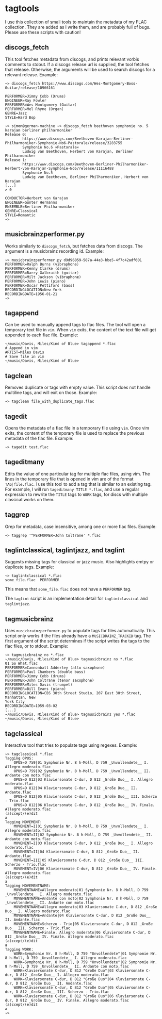 # tagtools
I use this collection of small tools to maintain the metadata of my FLAC
collection. They are added as I write them, and are probably full of bugs.
Please use these scripts with caution!

## discogs_fetch
This tool fetches metadata from discogs, and prints relevant vorbis comments to
stdout. If a discogs release url is supplied, the tool fetches that release.
Otherwise, the arguments will be used to search discogs for a relevant release.
Example:
```
~> discogs_fetch https://www.discogs.com/Wes-Montgomery-Boss-Guitar/release/10966161

PERFORMER=Jimmy Cobb (Drums)
ENGINEER=Ray Fowler
PERFORMER=Wes Montgomery (Guitar)
PERFORMER=Mel Rhyne (Organ)
GENRE=Jazz
STYLE=Hard Bop

~> simon@german-machine ~> discogs_fetch beethoven symphonie no. 5 karajan berliner philharmoniker
Release 0:
        https://www.discogs.com/Beethoven-Karajan-Berliner-Philharmoniker-Symphonie-No6-Pastorale/release/3283755
        Symphonie No.6 »Pastorale«
        Ludwig van Beethoven, Herbert von Karajan, Berliner Philharmoniker
Release 1:
        https://www.discogs.com/Beethoven-Berliner-Philharmoniker-Herbert-von-Karajan-Symphonie-No5/release/11116488
        Symphonie No.5
        Ludwig van Beethoven, Berliner Philharmoniker, Herbert von Karajan
[...]
> 0

CONDUCTOR=Herbert von Karajan
ENGINEER=Günter Hermanns
ENSEMBLE=Berliner Philharmoniker
GENRE=Classical
STYLE=Romantic
~>
```

## musicbrainzperformer.py
Works similarly to `discogs_fetch`, but fetches data from discogs. The argument
is a musicbrainz recording id. Example:
```
~> musicbrainzperformer.py d9d96859-587a-44a3-bbe5-4f7c42adf601
PERFORMER=Ralph Burns (vibraphone)
PERFORMER=Kenny Clarke (drums)
PERFORMER=Barry Galbraith (guitar)
PERFORMER=Milt Jackson (vibraphone)
PERFORMER=John Lewis (piano)
PERFORMER=Oscar Pettiford (bass)
RECORDINGLOCATION=New York
RECORDINGDATE=1956-01-21
~>
```

## tagappend
Can be used to manually append tags to flac files. The tool will open a
temporary text file in `vim`. When `vim` exits, the content of the text file
will get appended to each flac file. Example:
```
~/music/Davis, Miles/Kind of Blue> tagappend *.flac
# Append in vim
ARTIST=Miles Davis
# Save file in vim
~/music/Davis, Miles/Kind of Blue>
```

## tagclean
Removes duplicate or tags with empty value. This script does not handle
multiline tags, and will exit on those. Example:
```
~> tagclean file_with_duplicate_tags.flac
```

## tagedit
Opens the metadata of a flac file in a temporary file using `vim`. Once vim
exits, the content of the temporary file is used to replace the previous
metadata of the flac file. Example:
```
~> tagedit test.flac
```

## tageditmany
Edits the value of one particular tag for multiple flac files, using vim. The
lines in the temporary file that is opened in vim are of the format
`TAG|file.flac`. I use this tool to add a tag that is similar to an existing
tag. For example, I will run `tageditmany TITLE *.flac`, and use a regular
expression to rewrite the `TITLE` tags to `WORK` tags, for discs with multiple
classical works on them.

## taggrep
Grep for metadata, case insensitive, among one or more flac files. Example:
```
~> taggrep '^PERFORMER=John Coltrane' *.flac
```

## taglintclassical, taglintjazz, and taglint
Suggests missing tags for classical or jazz music. Also highlights emtpy or
duplicate tags. Example:
```
~> taglintclassical *.flac
some_file.flac  PERFORMER
``` 
This means that `some_file.flac` does not have a `PERFORMER` tag.

The `taglint` script is an implementation detail for `taglintclassical` and
`taglintjazz`.

## tagmusicbrainz
Uses `musicbrainzperformer.py` to populate tags for files automatically. This
script only works if the files already have a `MUSICBRAINZ_TRACKID` tag. The
first argument of the script determines if the script writes the tags to the
flac files, or to stdout.
Example:
```
~> tagmusicbrainz no *.flac
~/music/Davis, Miles/Kind of Blue> tagmusicbrainz no *.flac
01 So What.flac
PERFORMER=Cannonball Adderley (alto saxophone)
PERFORMER=Paul Chambers (double bass)
PERFORMER=Jimmy Cobb (drums)
PERFORMER=John Coltrane (tenor saxophone)
PERFORMER=Miles Davis (trumpet)
PERFORMER=Bill Evans (piano)
RECORDINGLOCATION=CBS 30th Street Studio, 207 East 30th Street, Manhattan, New
York City
RECORDINGDATE=1959-03-02
[...]
~/music/Davis, Miles/Kind of Blue> tagmusicbrainz yes *.flac
~/music/Davis, Miles/Kind of Blue>
```

## tagclassical
Interactive tool that tries to populate tags using regexes. Example:
```
~> tagclassical *.flac
Tagging OPUS:
    OPUS=D 759|01 Symphonie Nr. 8 h-Moll, D 759 _Unvollendete__ I. Allegro moderato.flac
    OPUS=D 759|02 Symphonie Nr. 8 h-Moll, D 759 _Unvollendete__ II. Andante con moto.flac
    OPUS=D 812|03 Klaviersonate C-dur, D 812 _Große Duo__ I. Allegro moderato.flac
    OPUS=D 812|04 Klaviersonate C-dur, D 812 _Große Duo__ II. Andante.flac
    OPUS=D 812|05 Klaviersonate C-dur, D 812 _Große Duo__ III. Scherzo - Trio.flac
    OPUS=D 812|06 Klaviersonate C-dur, D 812 _Große Duo__ IV. Finale. Allegro moderato.flac
(a)ccept/(e)dit
a
Tagging MOVEMENT:
    MOVEMENT=I|01 Symphonie Nr. 8 h-Moll, D 759 _Unvollendete__ I. Allegro moderato.flac
    MOVEMENT=II|02 Symphonie Nr. 8 h-Moll, D 759 _Unvollendete__ II. Andante con moto.flac
    MOVEMENT=I|03 Klaviersonate C-dur, D 812 _Große Duo__ I. Allegro moderato.flac
    MOVEMENT=II|04 Klaviersonate C-dur, D 812 _Große Duo__ II. Andante.flac
    MOVEMENT=III|05 Klaviersonate C-dur, D 812 _Große Duo__ III. Scherzo - Trio.flac
    MOVEMENT=IV|06 Klaviersonate C-dur, D 812 _Große Duo__ IV. Finale. Allegro moderato.flac
(a)ccept/(e)dit
a
Tagging MOVEMENTNAME:
    MOVEMENTNAME=Allegro moderato|01 Symphonie Nr. 8 h-Moll, D 759 _Unvollendete__ I. Allegro moderato.flac
    MOVEMENTNAME=Andante con moto|02 Symphonie Nr. 8 h-Moll, D 759 _Unvollendete__ II. Andante con moto.flac
    MOVEMENTNAME=Allegro moderato|03 Klaviersonate C-dur, D 812 _Große Duo__ I. Allegro moderato.flac
    MOVEMENTNAME=Andante|04 Klaviersonate C-dur, D 812 _Große Duo__ II. Andante.flac
    MOVEMENTNAME=Scherzo - Trio|05 Klaviersonate C-dur, D 812 _Große Duo__ III. Scherzo - Trio.flac
    MOVEMENTNAME=Finale. Allegro moderato|06 Klaviersonate C-dur, D 812 _Große Duo__ IV. Finale. Allegro moderato.flac
(a)ccept/(e)dit
a
Tagging WORK:
    WORK=Symphonie Nr. 8 h-Moll, D 759 "Unvollendete"|01 Symphonie Nr. 8 h-Moll, D 759 _Unvollendete__ I. Allegro moderato.flac
    WORK=Symphonie Nr. 8 h-Moll, D 759 "Unvollendete"|02 Symphonie Nr. 8 h-Moll, D 759 _Unvollendete__ II. Andante con moto.flac
    WORK=Klaviersonate C-dur, D 812 "Große Duo"|03 Klaviersonate C-dur, D 812 _Große Duo__ I. Allegro moderato.flac
    WORK=Klaviersonate C-dur, D 812 "Große Duo"|04 Klaviersonate C-dur, D 812 _Große Duo__ II. Andante.flac
    WORK=Klaviersonate C-dur, D 812 "Große Duo"|05 Klaviersonate C-dur, D 812 _Große Duo__ III. Scherzo - Trio.flac
    WORK=Klaviersonate C-dur, D 812 "Große Duo"|06 Klaviersonate C-dur, D 812 _Große Duo__ IV. Finale. Allegro moderato.flac
(a)ccept/(e)dit
a
~>
```

